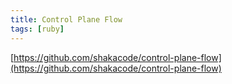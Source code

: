 ```yaml
---
title: Control Plane Flow
tags: [ruby]
---
```


[https://github.com/shakacode/control-plane-flow](https://github.com/shakacode/control-plane-flow)
